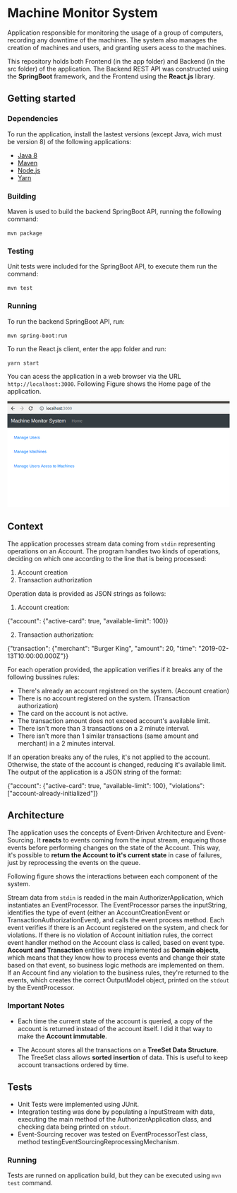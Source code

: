 # Machine Monitor System

Application responsible for monitoring the usage of a group of computers, recording any downtime of the machines.
The system also manages the creation of machines and users, and granting users acess to the machines.

This repository holds both Frontend (in the app folder) and Backend (in the src folder) of the application. The Backend
REST API was constructed using the **SpringBoot** framework, and the Frontend using the **React.js** library.  

## Getting started

### Dependencies

To run the application, install the lastest versions (except Java, wich must be version 8) 
of the following applications:

- [Java 8](https://www.java.com/pt_BR/download/)
- [Maven](https://maven.apache.org/)
- [Node.js](https://nodejs.org/en/)
- [Yarn](https://yarnpkg.com/)

### Building

Maven is used to build the backend SpringBoot API, running the following command:

`mvn package`

### Testing 

Unit tests were included for the SpringBoot API, to execute them run the command:

`mvn test`

### Running 

To run the backend SpringBoot API, run:

 `mvn spring-boot:run`
 
To run the React.js client, enter the app folder and run:

`yarn start`

You can acess the application in a web browser via the URL `http://localhost:3000`. Following Figure shows the Home 
page of the application.

![alt text](./src/main/resources/machine_monitor_home.png "MachineMonitor")

## Context

The application processes stream data coming from `stdin` representing operations on an Account.
The program handles two kinds of operations, deciding on which one according to the line that is being processed:

1.  Account creation
2.  Transaction authorization

Operation data is provided as JSON strings as follows:

1. Account creation:

{"account": {"active-card": true, "available-limit": 100}}

2. Transaction authorization:

{"transaction": {"merchant": "Burger King", "amount": 20, "time": "2019-02-13T10:00:00.000Z"}}

For each operation provided, the application verifies if it breaks any of the following bussines rules:

* There's already an account registered on the system. (Account creation)
* There is no account registered on the system. (Transaction authorization)
* The card on the account is not active.
* The transaction amount does not exceed account's available limit.
* There isn't more than 3 transactions on a 2 minute interval.
* There isn't more than 1 similar transactions (same amount and merchant) in a 2 minutes interval.

If an operation breaks any of the rules, it's not applied to the account. Otherwise, the state of the account 
is changed, reducing it's available limit. The output of the application is a JSON string of the format:

{"account": {"active-card": true, "available-limit": 100}, "violations": \["account-already-initialized"\]}

## Architecture

The application uses the concepts of Event-Driven Architecture and Event-Sourcing. It **reacts** to events coming from 
the input stream, enqueing those events before performing changes on the state of the Account. This way, it's possible 
to **return the Account to it's current state** in case of failures, just by reprocessing the events on the queue.

Following figure shows the interactions between each component of the system.

Stream data from `stdin` is readed in the main AuthorizerApplication, which instantiates an EventProcessor. The EventProcessor
parses the inputString, identifies the type of event (either an AccountCreationEvent or TransactionAuthorizationEvent),
and calls the event process method. Each event verifies if there is an Account registered on the system, and check for
violations. If there is no violation of Account initiation rules, the correct event handler method on the Account class
is called, based on event type. **Account and Transaction** entities were implemented as **Domain objects**, which means that
they know how to process events and change their state based on that event, so business logic methods are implemented on them.
If an Account find any violation to the business rules, they're returned to the events, which creates the correct 
OutputModel object, printed on the `stdout` by the EventProcessor.

### Important Notes

* Each time the current state of the account is queried, a copy of the account is returned instead of the account itself.
I did it that way to make the **Account immutable**.

* The Account stores all the transactions on a **TreeSet Data Structure**. The TreeSet class allows **sorted insertion** of data.
This is useful to keep account transactions ordered by time.

## Tests

* Unit Tests were implemented using JUnit.
* Integration testing was done by populating a InputStream with data, executing the main method of the AuthorizerApplication
class, and checking data being printed on `stdout`.
* Event-Sourcing recover was tested on EventProcessorTest class, method testingEventSourcingReprocessingMechanism.

### Running

Tests are runned on application build, but they can be executed using `mvn test` command.